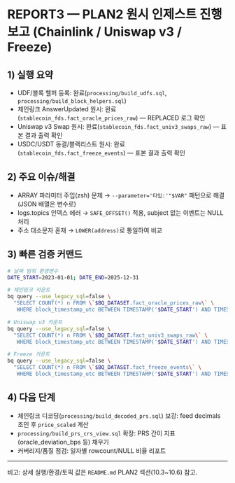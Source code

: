 # REPORT3 — PLAN2 원시 인제스트 진행 보고 (Chainlink / Uniswap v3 / Freeze)

## 1) 실행 요약
- UDF/블록 헬퍼 등록: 완료(`processing/build_udfs.sql`, `processing/build_block_helpers.sql`)
- 체인링크 AnswerUpdated 원시: 완료(`stablecoin_fds.fact_oracle_prices_raw`) — REPLACED 로그 확인
- Uniswap v3 Swap 원시: 완료(`stablecoin_fds.fact_univ3_swaps_raw`) — 표본 결과 출력 확인
- USDC/USDT 동결/블랙리스트 원시: 완료(`stablecoin_fds.fact_freeze_events`) — 표본 결과 출력 확인

## 2) 주요 이슈/해결
- ARRAY 파라미터 주입(zsh) 문제 → `--parameter='타입:'"$VAR"` 패턴으로 해결(JSON 배열은 변수로)
- logs.topics 인덱스 에러 → `SAFE_OFFSET()` 적용, subject 없는 이벤트는 NULL 처리
- 주소 대소문자 혼재 → `LOWER(address)`로 통일하여 비교

## 3) 빠른 검증 커맨드
```bash
# 날짜 범위 환경변수
DATE_START=2023-01-01; DATE_END=2025-12-31

# 체인링크 카운트
bq query --use_legacy_sql=false \
  "SELECT COUNT(*) n FROM \`$BQ_DATASET.fact_oracle_prices_raw\` \
   WHERE block_timestamp_utc BETWEEN TIMESTAMP('$DATE_START') AND TIMESTAMP('$DATE_END')"

# Uniswap v3 카운트
bq query --use_legacy_sql=false \
  "SELECT COUNT(*) n FROM \`$BQ_DATASET.fact_univ3_swaps_raw\` \
   WHERE block_timestamp_utc BETWEEN TIMESTAMP('$DATE_START') AND TIMESTAMP('$DATE_END')"

# Freeze 카운트
bq query --use_legacy_sql=false \
  "SELECT COUNT(*) n FROM \`$BQ_DATASET.fact_freeze_events\` \
   WHERE block_timestamp_utc BETWEEN TIMESTAMP('$DATE_START') AND TIMESTAMP('$DATE_END')"
```

## 4) 다음 단계
- 체인링크 디코딩(`processing/build_decoded_prs.sql`) 보강: feed decimals 조인 후 `price_scaled` 계산
- `processing/build_prs_crs_view.sql` 확장: PRS 간이 지표(oracle_deviation_bps 등) 채우기
- 커버리지/품질 점검: 일자별 rowcount/NULL 비율 리포트

---

비고: 상세 실행/환경/토픽 값은 `README.md` PLAN2 섹션(10.3~10.6) 참고.
